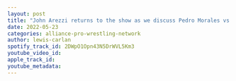 ```yaml
---
layout: post
title: "John Arezzi returns to the show as we discuss Pedro Morales vs Bruno Sammartino from 1972"
date: 2022-05-23
categories: alliance-pro-wrestling-network
author: lewis-carlan
spotify_track_id: 2DWpO1Opn43N5DrWVL5Km3
youtube_video_id: 
apple_track_id: 
youtube_metadata: 
---
```

